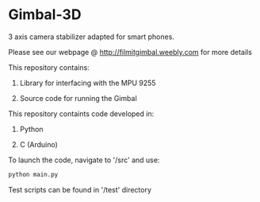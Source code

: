 # Gimbal-3D
3 axis camera stabilizer adapted for smart phones. 

Please see our webpage @ http://filmitgimbal.weebly.com for more details

This repository contains:

1) Library for interfacing with the MPU 9255

2) Source code for running the Gimbal 

This repository containts code developed in:

1) Python

2) C (Arduino)

To launch the code, navigate to '/src' and use:
```python
python main.py
```

Test scripts can be found in '/test' directory
